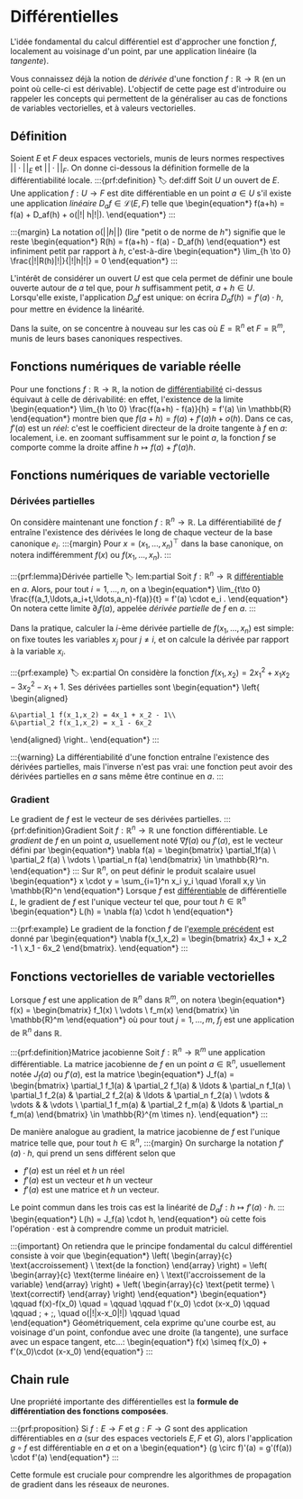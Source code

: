 # Différentielles

L'idée fondamental du calcul différentiel est d'approcher une fonction $f$, localement au voisinage d'un point, par une application linéaire (la *tangente*).

Vous connaissez déjà la notion de *dérivée* d'une fonction $f:\mathbb{R} \to \mathbb{R}$ (en un point où celle-ci est dérivable). L'objectif de cette page est d'introduire ou rappeler les concepts qui permettent de la généraliser au cas de fonctions de variables vectorielles, et à valeurs vectorielles.

## Définition

Soient $E$ et $F$ deux espaces vectoriels, munis de leurs normes respectives $|\!| \cdot |\!|_E$ et $|\!| \cdot |\!|_F$. On donne ci-dessous la définition formelle de la différentiabilité locale.
:::{prf:definition}
:label: def:diff
Soit $U$ un ouvert de $E$. Une application $f:U \to F$ est dite différentiable en un point $a \in U$ s'il existe une application *linéaire* $D_af \in \mathcal{L}(E,F)$ telle que
\begin{equation*}
    f(a+h) = f(a) + D_af(h) + o(|\!| h|\!|).
\end{equation*}
:::

:::{margin}
La notation $o(|\!|h|\!|)$ (lire "petit o de norme de $h$") signifie que le reste
\begin{equation*}
    R(h) = f(a+h) - f(a) - D_af(h)
\end{equation*}
est infiniment petit par rapport à $h$, c'est-à-dire
\begin{equation*}
    \lim_{h \to 0} \frac{|\!|R(h)|\!|}{|\!|h|\!|} = 0
\end{equation*}
:::

L'intérêt de considérer un ouvert $U$ est que cela permet de définir une boule ouverte autour de $a$ tel que, pour $h$ suffisamment petit, $a+h \in U$. Lorsqu'elle existe, l'application $D_af$ est unique: on écrira $D_af(h) = f'(a) \cdot h$, pour mettre en évidence la linéarité.

Dans la suite, on se concentre à nouveau sur les cas où $E = \mathbb{R}^n$ et $F = \mathbb{R}^m$, munis de leurs bases canoniques respectives.

## Fonctions numériques de variable réelle

Pour une fonctions $f : \mathbb{R} \to \mathbb{R}$, la notion de [différentiabilité](#def:diff) ci-dessus équivaut à celle de dérivabilité: en effet, l'existence de la limite
\begin{equation*}
    \lim_{h \to 0} \frac{f(a+h) - f(a)}{h} = f'(a) \in \mathbb{R}
\end{equation*}
montre bien que $f(a+h) = f(a) + f'(a)h + o(h)$. Dans ce cas, $f'(a)$ est un *réel*: c'est le coefficient directeur de la droite tangente à $f$ en $a$: localement, i.e. en zoomant suffisamment sur le point $a$, la fonction $f$ se comporte comme la droite affine $h \mapsto f(a) + f'(a)h$.

## Fonctions numériques de variable vectorielle

### Dérivées partielles
On considère maintenant une fonction $f:\mathbb{R}^n \to \mathbb{R}$. La différentiabilité de $f$ entraîne l'existence des dérivées le long de chaque vecteur de la base canonique $e_i$.
:::{margin}
Pour $x = (x_1,\ldots,x_n)^\top$ dans la base canonique, on notera indifféremment $f(x)$ ou $f(x_1,\ldots,x_n)$. 
:::

:::{prf:lemma}Dérivée partielle
:label: lem:partial
Soit $f:\mathbb{R}^n\to\mathbb{R}$ [différentiable](#def:diff) en $a$. Alors, pour tout $i=1,\ldots,n$, on a 
\begin{equation*}
    \lim_{t\to 0} \frac{f(a_1,\ldots,a_i+t,\ldots,a_n)-f(a)}{t} = f'(a) \cdot e_i .
\end{equation*}
On notera cette limite $\partial_i f(a)$, appelée *dérivée partielle* de $f$ en $a$.
:::

Dans la pratique, calculer la $i$-ème dérivée partielle de $f(x_1,\ldots,x_n)$ est simple: on fixe toutes les variables $x_j$ pour $j\neq i$, et on calcule la dérivée par rapport à la variable $x_i$.

:::{prf:example}
:label: ex:partial
On considère la fonction $f(x_1,x_2) = 2x_1^2 + x_1x_2 - 3x_2^2 - x_1 + 1$. Ses dérivées partielles sont
\begin{equation*}
\left\{
\begin{aligned}

    &\partial_1 f(x_1,x_2) = 4x_1 + x_2 - 1\\
    &\partial_2 f(x_1,x_2) = x_1 - 6x_2

\end{aligned}
\right..
\end{equation*}
:::

:::{warning}
La différentiabilité d'une fonction entraîne l'existence des dérivées partielles, mais l'inverse n'est pas vrai: une fonction peut avoir des dérivées partielles en $a$ sans même être continue en $a$.
:::


### Gradient

Le gradient de $f$ est le vecteur de ses dérivées partielles.
:::{prf:definition}Gradient
Soit $f:\mathbb{R}^n \to \mathbb{R}$ une fonction différentiable. Le *gradient* de $f$ en un point $a$, usuellement noté $\nabla f(a)$ ou $f'(a)$, est le vecteur défini par
\begin{equation*}
    \nabla f(a) = \begin{bmatrix} \partial_1f(a) \\ \partial_2 f(a) \\ \vdots \\ \partial_n f(a) \end{bmatrix} \in \mathbb{R}^n.
\end{equation*}
:::
Sur $\mathbb{R}^n$, on peut définir le produit scalaire usuel
\begin{equation*}
    x \cdot y = \sum_{i=1}^n x_i y_i \quad \forall x,y \in \mathbb{R}^n
\end{equation*}
Lorsque $f$ est [différentiable](#def:diff) de différentielle $L$, le gradient de $f$ est l'unique vecteur tel que, pour tout $h \in \mathbb{R}^n$
\begin{equation*}
    L(h) = \nabla f(a) \cdot h
\end{equation*}

:::{prf:example}
Le gradient de la fonction $f$ de l'[exemple précédent](#ex:partial) est donné par
\begin{equation*}
    \nabla f(x_1,x_2) = \begin{bmatrix} 4x_1 + x_2 -1 \\ x_1 - 6x_2 \end{bmatrix}.
\end{equation*}
:::


## Fonctions vectorielles de variable vectorielles

Lorsque $f$ est une application de $\mathbb{R}^n$ dans $\mathbb{R}^m$, on notera
\begin{equation*}
    f(x) = \begin{bmatrix} f_1(x) \\ \vdots \\ f_m(x) \end{bmatrix} \in \mathbb{R}^m
\end{equation*}
où pour tout $j=1,\ldots,m$, $f_j$ est une application de $\mathbb{R}^n$ dans $\mathbb{R}$.

:::{prf:definition}Matrice jacobienne
Soit $f:\mathbb{R}^n \to \mathbb{R}^m$ une application différentiable. La matrice jacobienne de $f$ en un point $a \in \mathbb{R}^n$, usuellement notée $J_f(a)$ ou $f'(a)$, est la matrice
\begin{equation*}
    J_f(a) = 
    \begin{bmatrix} 
        \partial_1 f_1(a) & \partial_2 f_1(a) & \ldots & \partial_n f_1(a) \\
        \partial_1 f_2(a) & \partial_2 f_2(a) & \ldots & \partial_n f_2(a) \\
        \vdots & \vdots & & \vdots \\
        \partial_1 f_m(a) & \partial_2 f_m(a) & \ldots & \partial_n f_m(a)
    \end{bmatrix} \in \mathbb{R}^{m \times n}.
\end{equation*}
:::

De manière analogue au gradient, la matrice jacobienne de $f$ est l'unique matrice telle que, pour tout $h \in \mathbb{R}^n$,
:::{margin}
On surcharge la notation $f'(a) \cdot h$, qui prend un sens différent selon que
- $f'(a)$ est un réel et $h$ un réel
- $f'(a)$ est un vecteur et $h$ un vecteur
- $f'(a)$ est une matrice et $h$ un vecteur.

Le point commun dans les trois cas est la linéarité de $D_af:h\mapsto f'(a) \cdot h$.
:::
\begin{equation*}
    L(h) = J_f(a) \cdot h,
\end{equation*}
où cette fois l'opération $\cdot$ est à comprendre comme un produit matriciel.

:::{important}
On retiendra que le principe fondamental du calcul différentiel consiste à voir que
\begin{equation*}
    \left( \begin{array}{c} \text{accroissement} \\ \text{de la fonction} \end{array} \right)
    =
    \left( \begin{array}{c} \text{terme linéaire en} \\ \text{l'accroissement de la variable} \end{array} \right)
    +
    \left( \begin{array}{c} \text{petit terme} \\ \text{correctif} \end{array} \right)
\end{equation*}
\begin{equation*}
    \qquad f(x)-f(x_0) \quad = \qquad \qquad f'(x_0) \cdot (x-x_0) \qquad \qquad \; + \;\, \quad o(|\!|x-x_0|\!|) \qquad \quad  
\end{equation*}
Géométriquement, cela exprime qu'une courbe est, au voisinage d'un point, confondue avec une droite (la tangente), une surface avec un espace tangent, etc...:
\begin{equation*}
    f(x) \simeq f(x_0) + f'(x_0)\cdot (x-x_0)
\end{equation*}
:::

## Chain rule

Une propriété importante des différentielles est la **formule de différentiation des fonctions composées**.

:::{prf:proposition}
Si $f : E \to F$ et $g : F \to G$ sont des application différentiables en $a$ (sur des espaces vectoriels $E, F$ et $G$), alors l'application $g \circ f$ est différentiable en $a$ et on a
\begin{equation*}
    (g \circ f)'(a) = g'(f(a)) \cdot f'(a)
\end{equation*}
:::

Cette formule est cruciale pour comprendre les algorithmes de propagation de gradient dans les réseaux de neurones.
